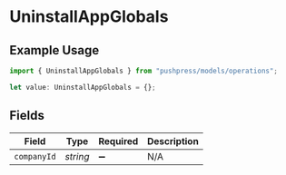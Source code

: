 # UninstallAppGlobals

## Example Usage

```typescript
import { UninstallAppGlobals } from "pushpress/models/operations";

let value: UninstallAppGlobals = {};
```

## Fields

| Field              | Type               | Required           | Description        |
| ------------------ | ------------------ | ------------------ | ------------------ |
| `companyId`        | *string*           | :heavy_minus_sign: | N/A                |